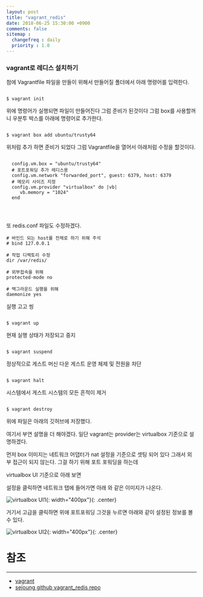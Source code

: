 ```yaml
---
layout: post
title: "vagrant_redis"
date: 2018-06-25 15:30:00 +0900
comments: false
sitemap :
  changefreq : daily
  priority : 1.0
---
```


### vagrant로 레디스 설치하기 

첨에 Vagrantfile 파일을 만들이 위해서 만들어질 폴더에서 아래 명령어를 입력한다.

```

$ vagrant init

```

위에 명령어가 실행되면 파일이 만들어진다 그럼 준비가 된것이다 그럼 box를 사용할꺼니 우분투 박스를 아래에 명령어로 추가한다.

```

$ vagrant box add ubuntu/trusty64

```

위처럼 추가 하면 준비가 되었다 그럼 Vagrantfile을 열어서 아래처럼 수정을 할것이다.

```

  config.vm.box = "ubuntu/trusty64"
  # 포트포워딩 추가 레디스용
  config.vm.network "forwarded_port", guest: 6379, host: 6379
  # 메모리 사이즈 지정
  config.vm.provider "virtualbox" do |vb|
     vb.memory = "1024"
  end
  
  
  
```

또 redis.conf 파일도 수정하겠다.

```
# 바인드 되는 host를 전체로 하기 위해 주석
# bind 127.0.0.1

# 작업 디렉토리 수정
dir /var/redis/

# 외부접속을 위해 
protected-mode no

# 백그라운드 실행을 위해
daemonize yes

```
실행 고고 씽

```

$ vagrant up

```

현재 실행 상태가 저장되고 중지
 
```

$ vagrant suspend

```
정상적으로 게스트 머신 다운 게스트 운영 체제 및 전원을 차단

```

$ vagrant halt

```
시스템에서 게스트 시스템의 모든 흔적이 제거

```

$ vagrant destroy

```

위에 파일은 아래의 깃허브에 저장했다.

여기서 부연 설명을 더 해야겠다.
일단 vagrant는 provider는 virtualbox 기준으로 설명하겠다.

먼저 box 이미지는 네트워크 어댑터가 nat 설정을 기준으로 셋팅 되어 있다
그래서 외부 접근이 되지 않는다. 그걸 하기 위해 포트 포워딩을 하는데 

virtualbox UI 기준으로 아래 보면 

설정을 클릭하면 네트워크 탭에 들어가면 아래 와 같은 이미지가 나온다.

![virtualbox UI1](https://sejoung.github.io/images/2018_06_26_01.jpg){: width="400px"}{: .center}

거기서 고급을 클릭하면 위애 포트포워딩 그것을 누르면 아래와 같이 설정된 정보를 볼수 있다.

![virtualbox UI2](https://sejoung.github.io/images/2018_06_26_02.jpg){: width="400px"}{: .center}
 
 
# 참조 
-----
* [vagrant](https://www.vagrantup.com)
* [sejoung github vagrant_redis repo](https://github.com/sejoung/vagrant_redis)

